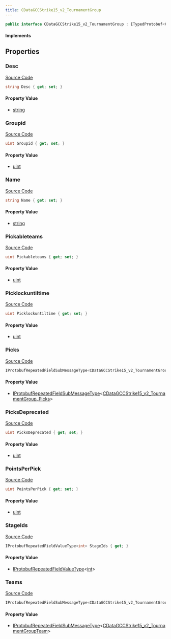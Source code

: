 ```yaml
---
title: CDataGCCStrike15_v2_TournamentGroup
---
```


```csharp
public interface CDataGCCStrike15_v2_TournamentGroup : ITypedProtobuf<CDataGCCStrike15_v2_TournamentGroup>, INativeHandle
```

#### Implements

## Properties

### Desc

[Source Code](https://github.com/swiftly-solution/swiftlys2/blob/main/managed/src/SwiftlyS2.Generated/Protobufs/Interfaces/CDataGCCStrike15_v2_TournamentGroup.cs#L19)

```csharp
string Desc { get; set; }
```

#### Property Value

- [string](https://learn.microsoft.com/dotnet/api/system.string)

### Groupid

[Source Code](https://github.com/swiftly-solution/swiftlys2/blob/main/managed/src/SwiftlyS2.Generated/Protobufs/Interfaces/CDataGCCStrike15_v2_TournamentGroup.cs#L13)

```csharp
uint Groupid { get; set; }
```

#### Property Value

- [uint](https://learn.microsoft.com/dotnet/api/system.uint32)

### Name

[Source Code](https://github.com/swiftly-solution/swiftlys2/blob/main/managed/src/SwiftlyS2.Generated/Protobufs/Interfaces/CDataGCCStrike15_v2_TournamentGroup.cs#L16)

```csharp
string Name { get; set; }
```

#### Property Value

- [string](https://learn.microsoft.com/dotnet/api/system.string)

### Pickableteams

[Source Code](https://github.com/swiftly-solution/swiftlys2/blob/main/managed/src/SwiftlyS2.Generated/Protobufs/Interfaces/CDataGCCStrike15_v2_TournamentGroup.cs#L34)

```csharp
uint Pickableteams { get; set; }
```

#### Property Value

- [uint](https://learn.microsoft.com/dotnet/api/system.uint32)

### Picklockuntiltime

[Source Code](https://github.com/swiftly-solution/swiftlys2/blob/main/managed/src/SwiftlyS2.Generated/Protobufs/Interfaces/CDataGCCStrike15_v2_TournamentGroup.cs#L31)

```csharp
uint Picklockuntiltime { get; set; }
```

#### Property Value

- [uint](https://learn.microsoft.com/dotnet/api/system.uint32)

### Picks

[Source Code](https://github.com/swiftly-solution/swiftlys2/blob/main/managed/src/SwiftlyS2.Generated/Protobufs/Interfaces/CDataGCCStrike15_v2_TournamentGroup.cs#L40)

```csharp
IProtobufRepeatedFieldSubMessageType<CDataGCCStrike15_v2_TournamentGroup_Picks> Picks { get; }
```

#### Property Value

- [IProtobufRepeatedFieldSubMessageType](/docs/api/shared/netmessages/iprotobufrepeatedfieldsubmessagetype-1)<[CDataGCCStrike15_v2_TournamentGroup_Picks](/docs/api/shared/protobufdefinitions/cdatagccstrike15_v2_tournamentgroup_picks)>

### PicksDeprecated

[Source Code](https://github.com/swiftly-solution/swiftlys2/blob/main/managed/src/SwiftlyS2.Generated/Protobufs/Interfaces/CDataGCCStrike15_v2_TournamentGroup.cs#L22)

```csharp
uint PicksDeprecated { get; set; }
```

#### Property Value

- [uint](https://learn.microsoft.com/dotnet/api/system.uint32)

### PointsPerPick

[Source Code](https://github.com/swiftly-solution/swiftlys2/blob/main/managed/src/SwiftlyS2.Generated/Protobufs/Interfaces/CDataGCCStrike15_v2_TournamentGroup.cs#L37)

```csharp
uint PointsPerPick { get; set; }
```

#### Property Value

- [uint](https://learn.microsoft.com/dotnet/api/system.uint32)

### StageIds

[Source Code](https://github.com/swiftly-solution/swiftlys2/blob/main/managed/src/SwiftlyS2.Generated/Protobufs/Interfaces/CDataGCCStrike15_v2_TournamentGroup.cs#L28)

```csharp
IProtobufRepeatedFieldValueType<int> StageIds { get; }
```

#### Property Value

- [IProtobufRepeatedFieldValueType](/docs/api/shared/netmessages/iprotobufrepeatedfieldvaluetype-1)<[int](https://learn.microsoft.com/dotnet/api/system.int32)>

### Teams

[Source Code](https://github.com/swiftly-solution/swiftlys2/blob/main/managed/src/SwiftlyS2.Generated/Protobufs/Interfaces/CDataGCCStrike15_v2_TournamentGroup.cs#L25)

```csharp
IProtobufRepeatedFieldSubMessageType<CDataGCCStrike15_v2_TournamentGroupTeam> Teams { get; }
```

#### Property Value

- [IProtobufRepeatedFieldSubMessageType](/docs/api/shared/netmessages/iprotobufrepeatedfieldsubmessagetype-1)<[CDataGCCStrike15_v2_TournamentGroupTeam](/docs/api/shared/protobufdefinitions/cdatagccstrike15_v2_tournamentgroupteam)>

